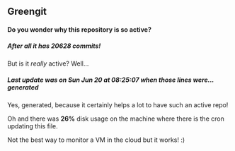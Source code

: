## Greengit

#### Do you wonder why this repository is so active?

##### After all it has 20628 commits!

But is it *really* active? Well...

##### Last update was on Sun Jun 20 at 08:25:07 when those lines were... generated

Yes, generated, because it certainly helps a lot to have such an active repo!

Oh and there was **26%** disk usage on the machine
where there is the cron updating this file.

Not the best way to monitor a VM in the cloud but it works! :)
